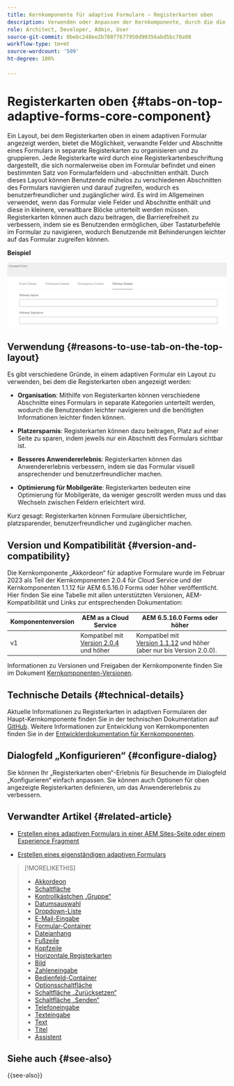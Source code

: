 ```yaml
---
title: Kernkomponente für adaptive Formulare – Registerkarten oben
description: Verwenden oder Anpassen der Kernkomponente, durch die die Registerkarten in adaptiven Formularen oben angezeigt werden.
role: Architect, Developer, Admin, User
source-git-commit: 0bebc248ee2b708f7677950d90356abd5bc70a98
workflow-type: tm+mt
source-wordcount: '509'
ht-degree: 100%

---
```



# Registerkarten oben {#tabs-on-top-adaptive-forms-core-component}

Ein Layout, bei dem Registerkarten oben in einem adaptiven Formular angezeigt werden, bietet die Möglichkeit, verwandte Felder und Abschnitte eines Formulars in separate Registerkarten zu organisieren und zu gruppieren. Jede Registerkarte wird durch eine Registerkartenbeschriftung dargestellt, die sich normalerweise oben im Formular befindet und einen bestimmten Satz von Formularfeldern und -abschnitten enthält. Durch dieses Layout können Benutzende mühelos zu verschiedenen Abschnitten des Formulars navigieren und darauf zugreifen, wodurch es benutzerfreundlicher und zugänglicher wird. Es wird im Allgemeinen verwendet, wenn das Formular viele Felder und Abschnitte enthält und diese in kleinere, verwaltbare Blöcke unterteilt werden müssen. Registerkarten können auch dazu beitragen, die Barrierefreiheit zu verbessern, indem sie es Benutzenden ermöglichen, über Tastaturbefehle im Formular zu navigieren, wodurch Benutzende mit Behinderungen leichter auf das Formular zugreifen können.

**Beispiel**

![](/help/adaptive-forms/assets/tabs.png)

## Verwendung {#reasons-to-use-tab-on-the-top-layout}

Es gibt verschiedene Gründe, in einem adaptiven Formular ein Layout zu verwenden, bei dem die Registerkarten oben angezeigt werden:

* **Organisation**: Mithilfe von Registerkarten können verschiedene Abschnitte eines Formulars in separate Kategorien unterteilt werden, wodurch die Benutzenden leichter navigieren und die benötigten Informationen leichter finden können.

* **Platzersparnis**: Registerkarten können dazu beitragen, Platz auf einer Seite zu sparen, indem jeweils nur ein Abschnitt des Formulars sichtbar ist.

* **Besseres Anwendererlebnis**: Registerkarten können das Anwendererlebnis verbessern, indem sie das Formular visuell ansprechender und benutzerfreundlicher machen.

* **Optimierung für Mobilgeräte**: Registerkarten bedeuten eine Optimierung für Mobilgeräte, da weniger gescrollt werden muss und das Wechseln zwischen Feldern erleichtert wird.

Kurz gesagt: Registerkarten können Formulare übersichtlicher, platzsparender, benutzerfreundlicher und zugänglicher machen.

## Version und Kompatibilität {#version-and-compatibility}

Die Kernkomponente „Akkordeon“ für adaptive Formulare wurde im Februar 2023 als Teil der Kernkomponenten 2.0.4 für Cloud Service und der Kernkomponenten 1.1.12 für AEM 6.5.16.0 Forms oder höher veröffentlicht. Hier finden Sie eine Tabelle mit allen unterstützten Versionen, AEM-Kompatibilität und Links zur entsprechenden Dokumentation:

| Komponentenversion | AEM as a Cloud Service | AEM 6.5.16.0 Forms oder höher |
|---|---|---|
| v1 | Kompatibel mit<br>[Version 2.0.4](/help/adaptive-forms/version.md) und höher | Kompatibel mit<br>[Version 1.1.12](/help/adaptive-forms/version.md) und höher (aber nur bis Version 2.0.0). |

Informationen zu Versionen und Freigaben der Kernkomponente finden Sie im Dokument [Kernkomponenten-Versionen](/help/adaptive-forms/version.md).

<!-- ## Sample Component Output {#sample-component-output}

To experience the Accordion Component as well as see examples of its configuration options as well as HTML and JSON output, visit the [Component Library](https://adobe.com/go/aem_cmp_library_accordion). -->

## Technische Details {#technical-details}

Aktuelle Informationen zu Registerkarten in adaptiven Formularen der Haupt-Kernkomponente finden Sie in der technischen Dokumentation auf [GitHub](https://github.com/adobe/aem-core-forms-components/tree/master/ui.af.apps/src/main/content/jcr_root/apps/core/fd/components/form/tabsontop/v1/tabsontop). Weitere Informationen zur Entwicklung von Kernkomponenten finden Sie in der [Entwicklerdokumentation für Kernkomponenten](/help/developing/overview.md).

## Dialogfeld „Konfigurieren“ {#configure-dialog}

Sie können Ihr „Registerkarten oben“-Erlebnis für Besuchende im Dialogfeld „Konfigurieren“ einfach anpassen. Sie können auch Optionen für oben angezeigte Registerkarten definieren, um das Anwendererlebnis zu verbessern.

## Verwandter Artikel {#related-article}

* [Erstellen eines adaptiven Formulars in einer AEM Sites-Seite oder einem Experience Fragment](https://experienceleague.adobe.com/docs/experience-manager-cloud-service/content/forms/adaptive-forms-authoring/create-or-add-an-adaptive-form-to-aem-sites-page.html?lang=de)

* [Erstellen eines eigenständigen adaptiven Formulars](https://experienceleague.adobe.com/docs/experience-manager-cloud-service/content/forms/adaptive-forms-authoring/authoring-adaptive-forms-core-components/create-an-adaptive-form-on-forms-cs/creating-adaptive-form-core-components.html?lang=de)

>[!MORELIKETHIS]
>
>* [Akkordeon](/help/adaptive-forms/components/accordion.md)
>* [Schaltfläche](/help/adaptive-forms/components/button.md)
>* [Kontrollkästchen „Gruppe“](/help/adaptive-forms/components/checkbox-group.md)
>* [Datumsauswahl](/help/adaptive-forms/components/date-picker.md)
>* [Dropdown-Liste](/help/adaptive-forms/components/drop-down.md)
>* [E-Mail-Eingabe](/help/adaptive-forms/components/email-input.md)
>* [Formular-Container](/help/adaptive-forms/components/form-container.md)
>* [Dateianhang](/help/adaptive-forms/components/file-attachment.md)
>* [Fußzeile](/help/adaptive-forms/components/footer.md)
>* [Kopfzeile](/help/adaptive-forms/components/header.md)
>* [Horizontale Registerkarten](/help/adaptive-forms/components/horizontal-tabs.md)
>* [Bild](/help/adaptive-forms/components/image.md)
>* [Zahleneingabe](/help/adaptive-forms/components/number-input.md)
>* [Bedienfeld-Container](/help/adaptive-forms/components/panel-container.md)
>* [Optionsschaltfläche](/help/adaptive-forms/components/radio-button.md)
>* [Schaltfläche „Zurücksetzen“](/help/adaptive-forms/components/reset-button.md)
>* [Schaltfläche „Senden“](/help/adaptive-forms/components/submit-button.md)
>* [Telefoneingabe](/help/adaptive-forms/components/telephone-input.md)
>* [Texteingabe](/help/adaptive-forms/components/text-input.md)
>* [Text](/help/adaptive-forms/components/text.md)
>* [Titel](/help/adaptive-forms/components/title.md)
>* [Assistent](/help/adaptive-forms/components/wizard.md)

## Siehe auch {#see-also}

{{see-also}}